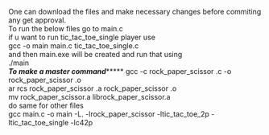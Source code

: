 One can download the files and make necessary changes before commiting any get approval. <br>
To run the below files go to main.c <br>
if u want to run tic_tac_toe_single player use <br> gcc -o main main.c tic_tac_toe_single.c <br>and then main.exe will be created and run that using <br>./main <br>
***************To make a master command********************
gcc -c rock_paper_scissor .c -o rock_paper_scissor .o<br>
ar rcs rock_paper_scissor .a rock_paper_scissor .o<br>
mv rock_paper_scissor.a librock_paper_scissor.a<br>
do same for other files<br>
gcc main.c -o main -L. -lrock_paper_scissor -ltic_tac_toe_2p -ltic_tac_toe_single -lc42p

